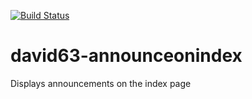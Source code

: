 [![Build Status](https://travis-ci.org/david63/david63-announceonindex.svg?branch=master)](https://travis-ci.org/david63/david63-announceonindex)

# david63-announceonindex
Displays announcements on the index page
